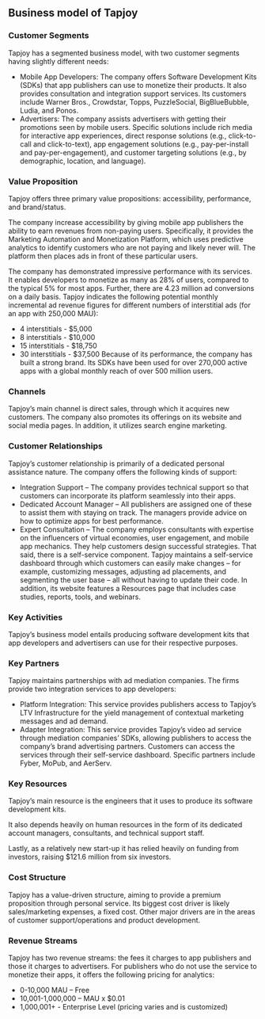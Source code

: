 Business model of Tapjoy
------------------------

 ### Customer Segments

 Tapjoy has a segmented business model, with two customer segments having slightly different needs:

  * Mobile App Developers: The company offers Software Development Kits (SDKs) that app publishers can use to monetize their products. It also provides consultation and integration support services. Its customers include Warner Bros., Crowdstar, Topps, PuzzleSocial, BigBlueBubble, Ludia, and Ponos.
 * Advertisers: The company assists advertisers with getting their promotions seen by mobile users. Specific solutions include rich media for interactive app experiences, direct response solutions (e.g., click-to-call and click-to-text), app engagement solutions (e.g., pay-per-install and pay-per-engagement), and customer targeting solutions (e.g., by demographic, location, and language).
  ### Value Proposition

 Tapjoy offers three primary value propositions: accessibility, performance, and brand/status.

 The company increase accessibility by giving mobile app publishers the ability to earn revenues from non-paying users. Specifically, it provides the Marketing Automation and Monetization Platform, which uses predictive analytics to identify customers who are not paying and likely never will. The platform then places ads in front of these particular users.

 The company has demonstrated impressive performance with its services. It enables developers to monetize as many as 28% of users, compared to the typical 5% for most apps. Further, there are 4.23 million ad conversions on a daily basis. Tapjoy indicates the following potential monthly incremental ad revenue figures for different numbers of interstitial ads (for an app with 250,000 MAU):

  * 4 interstitials - $5,000
 * 8 interstitials - $10,000
 * 15 interstitials - $18,750
 * 30 interstitials - $37,500
  Because of its performance, the company has built a strong brand. Its SDKs have been used for over 270,000 active apps with a global monthly reach of over 500 million users.

 ### Channels

 Tapjoy’s main channel is direct sales, through which it acquires new customers. The company also promotes its offerings on its website and social media pages. In addition, it utilizes search engine marketing.

 ### Customer Relationships

 Tapjoy’s customer relationship is primarily of a dedicated personal assistance nature. The company offers the following kinds of support:

  * Integration Support – The company provides technical support so that customers can incorporate its platform seamlessly into their apps.
 * Dedicated Account Manager – All publishers are assigned one of these to assist them with staying on track. The managers provide advice on how to optimize apps for best performance.
 * Expert Consultation – The company employs consultants with expertise on the influencers of virtual economies, user engagement, and mobile app mechanics. They help customers design successful strategies.
  That said, there is a self-service component. Tapjoy maintains a self-service dashboard through which customers can easily make changes – for example, customizing messages, adjusting ad placements, and segmenting the user base – all without having to update their code. In addition, its website features a Resources page that includes case studies, reports, tools, and webinars.

 ### Key Activities

 Tapjoy’s business model entails producing software development kits that app developers and advertisers can use for their respective purposes.

 ### Key Partners

 Tapjoy maintains partnerships with ad mediation companies. The firms provide two integration services to app developers:

  * Platform Integration: This service provides publishers access to Tapjoy’s LTV Infrastructure for the yield management of contextual marketing messages and ad demand.
 * Adapter Integration: This service provides Tapjoy’s video ad service through mediation companies’ SDKs, allowing publishers to access the company’s brand advertising partners.
  Customers can access the services through their self-service dashboard. Specific partners include Fyber, MoPub, and AerServ.

 ### Key Resources

 Tapjoy’s main resource is the engineers that it uses to produce its software development kits.

 It also depends heavily on human resources in the form of its dedicated account managers, consultants, and technical support staff.

 Lastly, as a relatively new start-up it has relied heavily on funding from investors, raising $121.6 million from six investors.

 ### Cost Structure

 Tapjoy has a value-driven structure, aiming to provide a premium proposition through personal service. Its biggest cost driver is likely sales/marketing expenses, a fixed cost. Other major drivers are in the areas of customer support/operations and product development.

 ### Revenue Streams

 Tapjoy has two revenue streams: the fees it charges to app publishers and those it charges to advertisers. For publishers who do not use the service to monetize their apps, it offers the following pricing for analytics:

  * 0-10,000 MAU – Free
 * 10,001-1,000,000 – MAU x $0.01
 * 1,000,001+ - Enterprise Level (pricing varies and is customized)